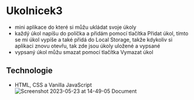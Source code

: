 
# Ukolnicek3
- mini aplikace do které si můžu ukládat svoje úkoly
- každý úkol napíšu do políčka a přidám pomocí tlačítka Přidat úkol, tímto se mi úkol vypíše a také přidá do Local Storage, takže kdykoliv si aplikaci znovu otevřu, tak zde jsou úkoly uložené a vypsané
- vypsaný úkol můžu smazat pomocí tlačítka Vymazat úkol
## Technologie
- HTML, CSS a Vanilla JavaScript
![Screenshot 2023-05-23 at 14-49-05 Document](https://github.com/dostalovamagdalena/Ukolnicek3/assets/126899248/6ee66605-f3e4-4ebe-9aa6-1132ae84ac41)
